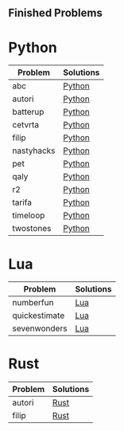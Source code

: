 ## Finished Problems

# Python

| Problem     | Solutions |
|-------------|---------- |
| abc        | [Python](./python/abc) |
| autori     | [Python](./python/autori) |
| batterup   | [Python](./python/batterup) |
| cetvrta    | [Python](./python/cetvrta) |
| filip      | [Python](./python/filip) |
| nastyhacks | [Python](./python/nastyhacks) |
| pet        | [Python](./python/pet) |
| qaly       | [Python](./python/qaly) |
| r2         | [Python](./python/r2) |
| tarifa     | [Python](./python/tarifa) |
| timeloop   | [Python](./python/timeloop) |
| twostones  | [Python](./python/twostones) | 

# Lua

| Problem     | Solutions |
|-------------|---------- |
| numberfun  | [Lua](./lua/numberfun) |
| quickestimate | [Lua](./lua/quickestimate) |
| sevenwonders | [Lua](./lua/sevenwonders) |

# Rust

| Problem | Solutions |
| ------- | --------- |
| autori | [Rust](./rust/autori)|
| filip | [Rust](./rust/filip) |
